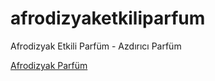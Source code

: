 # afrodizyaketkiliparfum
Afrodizyak Etkili Parfüm - Azdırıcı Parfüm

[Afrodizyak Parfüm](http://www.ferolle.com/?ref=9410)
